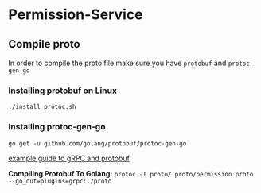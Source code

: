 # Permission-Service

## Compile proto

In order to compile the proto file make sure you have `protobuf` and `protoc-gen-go`

### Installing protobuf on Linux

`./install_protoc.sh`

### Installing protoc-gen-go

`go get -u github.com/golang/protobuf/protoc-gen-go`

[example guide to gRPC and protobuf](https://grpc.io/docs/quickstart/go.html)

**Compiling Protobuf To Golang:**
`protoc -I proto/ proto/permission.proto --go_out=plugins=grpc:./proto`
